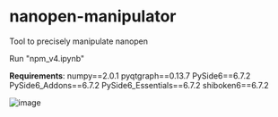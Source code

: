 # nanopen-manipulator
Tool to precisely manipulate nanopen

Run "npm_v4.ipynb"

**Requirements**:
numpy==2.0.1
pyqtgraph==0.13.7
PySide6==6.7.2
PySide6_Addons==6.7.2
PySide6_Essentials==6.7.2
shiboken6==6.7.2

![image](https://github.com/user-attachments/assets/f281adb6-06e2-46e3-8daa-8454236122c7)
